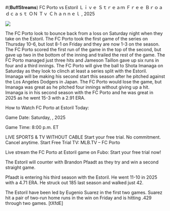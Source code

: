 #(𝐁𝐮𝐟𝐟𝐒𝐭𝐫𝐞𝐚𝐦𝐬) FC Porto vs Estoril Ｌｉｖｅ Ｓｔｒｅａｍ Ｆｒｅｅ Ｂｒｏａｄｃａｓｔ ＯＮ Ｔｖ Ｃｈａｎｎｅｌ , 2025  
  
  
[![](https://i.imgur.com/qSNzIqt.png)](https://movie.rssnews.media/CMQApLjfU.php)  
  
The FC Porto look to bounce back from a loss on Saturday night when they take on the Estoril. The FC Porto took the first game of the series on Thursday 10-6, but lost 8-1 on Friday and they are now 1-3 on the season. The FC Porto scored the first run of the game in the top of the second, but gave up two in the bottom of the inning and trailed the rest of the game. The FC Porto managed just three hits and Jameson Taillon gave up six runs in four and a third innings. The FC Porto will give the ball to Shota Imanaga on Saturday as they look to clinch at least a series split with the Estoril. Imanaga will be making his second start this season after he pitched against the Los Angeles Dodgers in Japan. The FC Porto would lose the game, but Imanaga was great as he pitched four innings without giving up a hit. Imanaga is in his second season with the FC Porto and he was great in 2025 as he went 15-3 with a 2.91 ERA.

How to Watch FC Porto at Estoril Today:

Game Date: Saturday, , 2025

Game Time: 8:00 p.m. ET

LIVE SPORTS & TV WITHOUT CABLE
Start your free trial. No commitment. Cancel anytime.
Start Free Trial
TV: MLB.TV – FC Porto

Live stream the FC Porto at Estoril game on Fubo: Start your free trial now!

The Estoril will counter with Brandon Pfaadt as they try and win a second straight game.

Pfaadt is entering his third season with the Estoril. He went 11-10 in 2025 with a 4.71 ERA. He struck out 185 last season and walked just 42.

The Estoril have been led by Eugenio Suarez in the first two games. Suarez hit a pair of two-run home runs in the win on Friday and is hitting .429 through two games. [tXfdE]